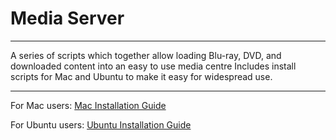 # Media Server

---

A series of scripts which together allow loading Blu-ray, DVD, and downloaded content into an easy to use media centre
Includes install scripts for Mac and Ubuntu to make it easy for widespread use.

---

For Mac users:
[Mac Installation Guide](http://www.github.com/FreddieShoreditch/media_server/wiki/Mac-Installation)

For Ubuntu users:
[Ubuntu Installation Guide](http://www.github.com/FreddieShoreditch/media_server/wiki/Ubuntu-Installation)
